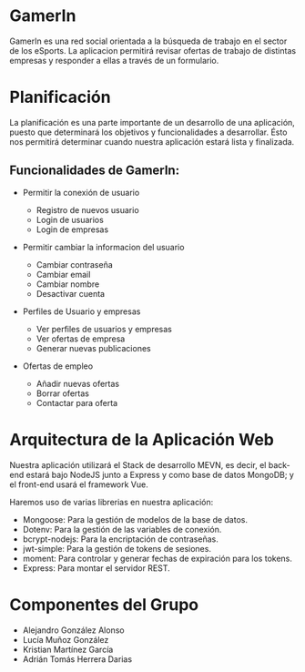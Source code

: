 # GamerIn
GamerIn es una red social orientada a la búsqueda de trabajo en el sector de los eSports. La aplicacion permitirá revisar ofertas de trabajo de distintas empresas y responder a ellas a través de un formulario.

# Planificación
La planificación es una parte importante de un desarrollo de una aplicación, puesto que determinará los objetivos y funcionalidades a desarrollar. Ésto nos permitirá determinar cuando nuestra aplicación estará lista y finalizada.

## Funcionalidades de GamerIn:
- Permitir la conexión de usuario
    - Registro de nuevos usuario
    - Login de usuarios
    - Login de empresas

- Permitir cambiar la informacion del usuario
    - Cambiar contraseña
    - Cambiar email
    - Cambiar nombre
    - Desactivar cuenta

- Perfiles de Usuario y empresas
    - Ver perfiles de usuarios y empresas
    - Ver ofertas de empresa
    - Generar nuevas publicaciones

- Ofertas de empleo
    - Añadir nuevas ofertas
    - Borrar ofertas
    - Contactar para oferta


# Arquitectura de la Aplicación Web

Nuestra aplicación utilizará el Stack de desarrollo MEVN, es decir, el back-end estará bajo NodeJS junto a Express y como base de datos MongoDB; y el front-end usará el framework Vue.

Haremos uso de varias librerias en nuestra aplicación:
- Mongoose: Para la gestión de modelos de la base de datos.
- Dotenv: Para la gestión de las variables de conexión.
- bcrypt-nodejs: Para la encriptación de contraseñas.
- jwt-simple: Para la gestión de tokens de sesiones.
- moment: Para controlar y generar fechas de expiración para los tokens.
- Express: Para montar el servidor REST.

# Componentes del Grupo
- Alejandro González Alonso
- Lucía Muñoz González
- Kristian Martínez García
- Adrián Tomás Herrera Darias
